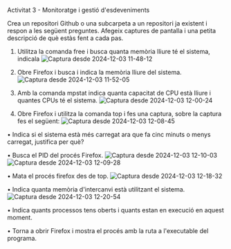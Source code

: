 Activitat 3 - Monitoratge i gestió d'esdeveniments

Crea un repositori Github o una subcarpeta a un repositori ja existent i respon a
les següent preguntes. Afegeix captures de pantalla i una petita descripció de què
estàs fent a cada pas.

1. Utilitza la comanda free i busca quanta memòria lliure té el sistema, indicala
 ![Captura desde 2024-12-03 11-48-12](https://github.com/user-attachments/assets/3431fa60-5cc8-4a63-bd74-2a8e47b7a33d)

2. Obre Firefox i busca i indica la memòria lliure del sistema.
![Captura desde 2024-12-03 11-52-05](https://github.com/user-attachments/assets/9be98e75-e28a-4d3e-8ed9-a2d89332b56d)

3. Amb la comanda mpstat indica quanta capacitat de CPU està lliure i
quantes CPUs té el sistema.
![Captura desde 2024-12-03 12-00-24](https://github.com/user-attachments/assets/bad83f06-db08-458e-8772-6504db144e17)

4. Obre Firefox i utilitza la comanda top i fes una captura, sobre la captura fes
el següent:
![Captura desde 2024-12-03 12-08-45](https://github.com/user-attachments/assets/80156a88-19cc-43e7-b317-d841119934c3)


• Indica si el sistema està més carregat ara que fa cinc minuts o menys
carregat, justifica per què?

• Busca el PID del procés Firefox.
![Captura desde 2024-12-03 12-10-03](https://github.com/user-attachments/assets/3670d63f-d0fb-4100-a02a-8b3cb65a24a6)
![Captura desde 2024-12-03 12-09-28](https://github.com/user-attachments/assets/b462ab8a-5c1a-48e6-93fd-61c345ba0477)

• Mata el procés firefox des de top.
![Captura desde 2024-12-03 12-18-32](https://github.com/user-attachments/assets/0fc702e8-f402-40c0-bb92-a84b3fcb4701)


• Indica quanta memòria d'intercanvi està utilitzant el sistema.
![Captura desde 2024-12-03 12-20-54](https://github.com/user-attachments/assets/c76bf292-cfe4-4d5b-865c-6d5c77880b90)


• Indica quants processos tens oberts i quants estan en execució en
aquest moment.


• Torna a obrir Firefox i mostra el procés amb la ruta a l'executable del
programa.


